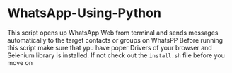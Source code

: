 # WhatsApp-Using-Python
This script opens up WhatsApp Web from terminal and sends messages automatically to the target contacts or groups on WhatsPP
Before running this script make sure that ypu have poper Drivers of your browser and Selenium library is installed. If not check out the <code>install.sh</code> file before you move on
